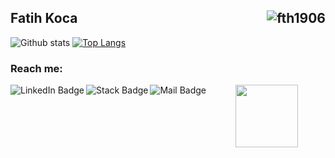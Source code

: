 ## Fatih Koca <img align="right" src= "https://visitor-badge.laobi.icu/badge?page_id=fth1906.fth1906" alt="fth1906" /> 

![Github stats](https://github-readme-stats.vercel.app/api?username=fth1906&theme=dark&show_icons=true&count_private=true)
[![Top Langs](https://github-readme-stats.vercel.app/api/top-langs/?username=fth1906&layout=compact)](https://github.com/fth1906/github-readme-stats)
### Reach me:

  <a href="https://www.linkedin.com/in/fatih-koca-64162915a/">
    <img align="left" src="https://i.hizliresim.com/cgzhbqe.png" alt="LinkedIn Badge"/>
  </a>
  <a href="https://stackoverflow.com/users/13115552/fatih-koca"target="_blank">
    <img align="left" src="https://i.hizliresim.com/8ghu4j1.png" alt="Stack Badge"/>
  </a>
  <a href="mailto:fatihkoca.19@gmail.com">
    <img align="left" src="https://i.hizliresim.com/pqh1ofc.png" alt="Mail Badge"/>
  </a>

  

<div id="right" align="center">
  <img src="https://thumbs.gfycat.com/TenseCompetentAsiaticlesserfreshwaterclam-max-1mb.gif" width="100"/>
</div>


